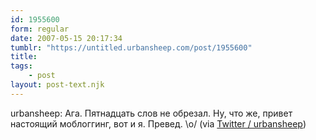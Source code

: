 ```yaml
---
id: 1955600
form: regular
date: 2007-05-15 20:17:34
tumblr: "https://untitled.urbansheep.com/post/1955600"
title:
tags:
    - post
layout: post-text.njk
---
```


<p>urbansheep: Ага. Пятнадцать слов не обрезал. Ну, что же, привет настоящий моблоггинг, вот и я. Превед. \о/ (via <a href="http://twitter.com/urbansheep/statuses/65058862">Twitter / urbansheep</a>)</p>

